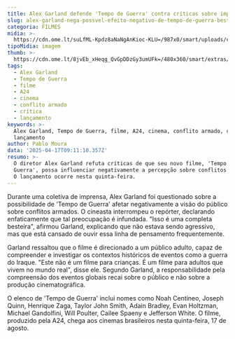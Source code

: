 ```yaml
---
title: Alex Garland defende 'Tempo de Guerra' contra críticas sobre impacto negativo
slug: alex-garland-nega-possvel-efeito-negativo-de-tempo-de-guerra-besteira
categoria: FILMES
midia: >-
  https://cdn.ome.lt/suLfML-Kpdz8aNaNgAnKioc-KLU=/987x0/smart/uploads/conteudo/fotos/Tempo-de-Guerra-Filme-2.png
tipoMidia: imagem
thumb: >-
  https://cdn.ome.lt/8jvEb_xHeqg_QvGpDDzGy3umUFk=/480x360/smart/extras/conteudos/Tempo-de-Guerra-Filme-2.png
tags:
  - Alex Garland
  - Tempo de Guerra
  - filme
  - A24
  - cinema
  - conflito armado
  - crítica
  - lançamento
keywords: >-
  Alex Garland, Tempo de Guerra, filme, A24, cinema, conflito armado, crítica,
  lançamento
author: Pablo Moura
data: '2025-04-17T09:11:10.357Z'
resumo: >-
  O diretor Alex Garland refuta críticas de que seu novo filme, 'Tempo de
  Guerra', possa influenciar negativamente a percepção sobre conflitos armados.
  O lançamento ocorre nesta quinta-feira.
---
```


Durante uma coletiva de imprensa, Alex Garland foi questionado sobre a possibilidade de 'Tempo de Guerra' afetar negativamente a visão do público sobre conflitos armados. O cineasta interrompeu o repórter, declarando enfaticamente que tal preocupação é infundada. "Isso é uma completa besteira", afirmou Garland, explicando que não estava sendo agressivo, mas que está cansado de ouvir essa linha de pensamento frequentemente.

Garland ressaltou que o filme é direcionado a um público adulto, capaz de compreender e investigar os contextos históricos de eventos como a guerra do Iraque. "Este não é um filme para crianças. É um filme para adultos que vivem no mundo real", disse ele. Segundo Garland, a responsabilidade pela compreensão dos eventos globais recai sobre o público e não sobre a produção cinematográfica.

O elenco de 'Tempo de Guerra' inclui nomes como Noah Centineo, Joseph Quinn, Henrique Zaga, Taylor John Smith, Adain Bradley, Evan Holtzman, Michael Gandolfini, Will Poulter, Cailee Spaeny e Jefferson White. O filme, produzido pela A24, chega aos cinemas brasileiros nesta quinta-feira, 17 de agosto.
